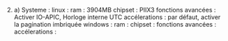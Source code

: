 2. a) Systeme : 
linux : 
    ram : 3904MB
    chipset : PIIX3
    fonctions avancées : Activer IO-APIC, Horloge interne UTC
    accélerations :  par défaut, activer la pagination imbriquée
windows :
    ram : 
    chipset :
    fonctions avancées :
    accélerations :


